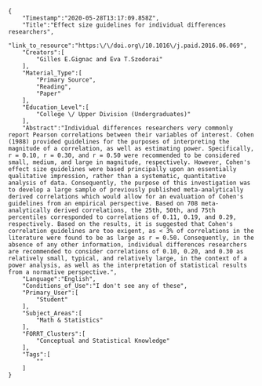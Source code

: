 
    {
        "Timestamp":"2020-05-28T13:17:09.858Z",
        "Title":"Effect size guidelines for individual differences researchers",
        "link_to_resource":"https:\/\/doi.org\/10.1016\/j.paid.2016.06.069",
        "Creators":[
            "Gilles E.Gignac and Eva T.Szodorai"
        ],
        "Material_Type":[
            "Primary Source",
            "Reading",
            "Paper"
        ],
        "Education_Level":[
            "College \/ Upper Division (Undergraduates)"
        ],
        "Abstract":"Individual differences researchers very commonly report Pearson correlations between their variables of interest. Cohen (1988) provided guidelines for the purposes of interpreting the magnitude of a correlation, as well as estimating power. Specifically, r = 0.10, r = 0.30, and r = 0.50 were recommended to be considered small, medium, and large in magnitude, respectively. However, Cohen's effect size guidelines were based principally upon an essentially qualitative impression, rather than a systematic, quantitative analysis of data. Consequently, the purpose of this investigation was to develop a large sample of previously published meta-analytically derived correlations which would allow for an evaluation of Cohen's guidelines from an empirical perspective. Based on 708 meta-analytically derived correlations, the 25th, 50th, and 75th percentiles corresponded to correlations of 0.11, 0.19, and 0.29, respectively. Based on the results, it is suggested that Cohen's correlation guidelines are too exigent, as < 3% of correlations in the literature were found to be as large as r = 0.50. Consequently, in the absence of any other information, individual differences researchers are recommended to consider correlations of 0.10, 0.20, and 0.30 as relatively small, typical, and relatively large, in the context of a power analysis, as well as the interpretation of statistical results from a normative perspective.",
        "Language":"English",
        "Conditions_of_Use":"I don't see any of these",
        "Primary_User":[
            "Student"
        ],
        "Subject_Areas":[
            "Math & Statistics"
        ],
        "FORRT_Clusters":[
            "Conceptual and Statistical Knowledge"
        ],
        "Tags":[
            ""
        ]
    }

